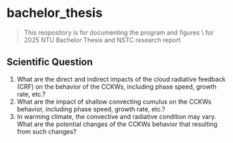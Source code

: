 # bachelor_thesis
> This reopository is for documenting the program and figures \\
> for 2025 NTU Bachelor Thesis and NSTC research report

## Scientific Question
1. What are the direct and indirect impacts of the cloud radiative feedback (CRF) on the behavior of the CCKWs, including phase speed, growth rate, etc.?
2. What are the impact of shallow convecting cumulus on the CCKWs behavior, including phase speed, growth rate, etc.?
3. In warming climate, the convective and radiative condition may vary. What are the potential changes of the CCKWs behavior that resulting from such changes?
